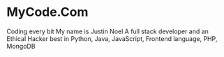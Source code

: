 # MyCode.Com
Coding every bit
My name is Justin Noel
A full stack developer and an Ethical Hacker
best in Python, Java, JavaScript, Frontend language, PHP, MongoDB
